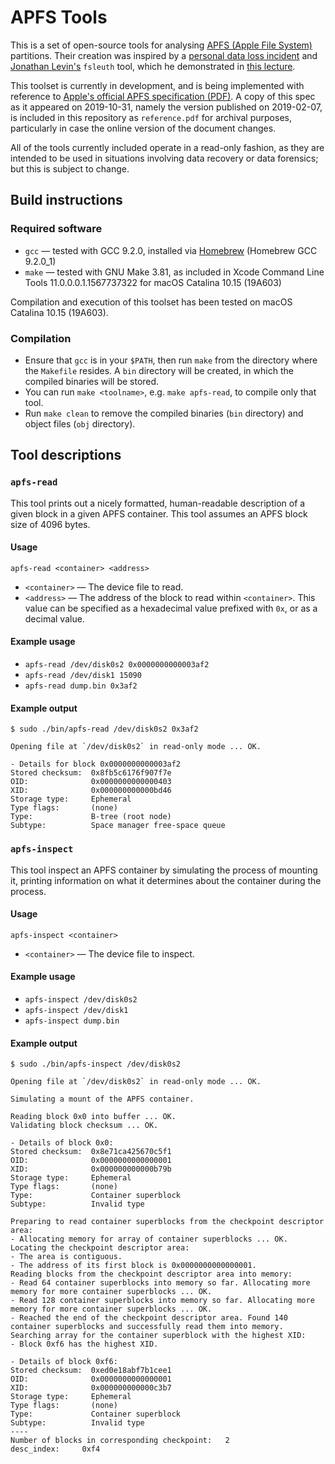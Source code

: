 # APFS Tools

This is a set of open-source tools for analysing [APFS (Apple File System)](https://en.wikipedia.org/wiki/Apple_File_System)
partitions. Their creation was inspired by a [personal data loss incident](https://apple.stackexchange.com/questions/373718)
and [Jonathan Levin's](https://twitter.com/Morpheus______) `fsleuth` tool, which
he demonstrated in [this lecture](http://docs.macsysadmin.se/2018/video/Day4Session2.mp4).

This toolset is currently in development, and is being implemented with reference
to [Apple's official APFS specification (PDF)](https://developer.apple.com/support/downloads/Apple-File-System-Reference.pdf).
A copy of this spec as it appeared on 2019-10-31, namely the version published
on 2019-02-07, is included in this repository as `reference.pdf` for archival
purposes, particularly in case the online version of the document changes.

All of the tools currently included operate in a read-only fashion, as they are
intended to be used in situations involving data recovery or data forensics; but
this is subject to change.

## Build instructions

### Required software

- `gcc` — tested with GCC 9.2.0, installed via [Homebrew](https://brew.sh) (Homebrew GCC 9.2.0_1)
- `make` — tested with GNU Make 3.81, as included in Xcode Command Line Tools 11.0.0.0.1.1567737322 for macOS Catalina 10.15 (19A603)

Compilation and execution of this toolset has been tested on macOS Catalina 10.15 (19A603).

### Compilation

- Ensure that `gcc` is in your `$PATH`, then run `make` from the directory where
  the `Makefile` resides. A `bin` directory will be created, in which the
  compiled binaries will be stored.
- You can run `make <toolname>`, e.g. `make apfs-read`, to compile only that
  tool.
- Run `make clean` to remove the compiled binaries (`bin` directory) and object
  files (`obj` directory).

## Tool descriptions

### `apfs-read`

This tool prints out a nicely formatted, human-readable description of a given
block in a given APFS container. This tool assumes an APFS block size of 4096
bytes.

#### Usage

`apfs-read <container> <address>`
- `<container>` — The device file to read.
- `<address>` — The address of the block to read within `<container>`.
    This value can be specified as a hexadecimal value prefixed with `0x`,
    or as a decimal value.

#### Example usage

- `apfs-read /dev/disk0s2 0x0000000000003af2`
- `apfs-read /dev/disk1 15090`
- `apfs-read dump.bin 0x3af2`

#### Example output

```
$ sudo ./bin/apfs-read /dev/disk0s2 0x3af2

Opening file at `/dev/disk0s2` in read-only mode ... OK.

- Details for block 0x0000000000003af2
Stored checksum:  0x8fb5c6176f907f7e
OID:              0x0000000000000403
XID:              0x000000000000bd46
Storage type:     Ephemeral
Type flags:       (none)
Type:             B-tree (root node)
Subtype:          Space manager free-space queue
```

### `apfs-inspect`

This tool inspect an APFS container by simulating the process of mounting it,
printing information on what it determines about the container during the
process.

#### Usage

`apfs-inspect <container>`
- `<container>` — The device file to inspect.

#### Example usage

- `apfs-inspect /dev/disk0s2`
- `apfs-inspect /dev/disk1`
- `apfs-inspect dump.bin`

#### Example output

```
$ sudo ./bin/apfs-inspect /dev/disk0s2

Opening file at `/dev/disk0s2` in read-only mode ... OK.

Simulating a mount of the APFS container.

Reading block 0x0 into buffer ... OK.
Validating block checksum ... OK.

- Details of block 0x0:
Stored checksum:  0x8e71ca425670c5f1
OID:              0x0000000000000001
XID:              0x000000000000b79b
Storage type:     Ephemeral
Type flags:       (none)
Type:             Container superblock
Subtype:          Invalid type

Preparing to read container superblocks from the checkpoint descriptor area:
- Allocating memory for array of container superblocks ... OK.
Locating the checkpoint descriptor area:
- The area is contiguous.
- The address of its first block is 0x0000000000000001.
Reading blocks from the checkpoint descriptor area into memory:
- Read 64 container superblocks into memory so far. Allocating more memory for more container superblocks ... OK.
- Read 128 container superblocks into memory so far. Allocating more memory for more container superblocks ... OK.
- Reached the end of the checkpoint descriptor area. Found 140 container superblocks and successfully read them into memory.
Searching array for the container superblock with the highest XID:
- Block 0xf6 has the highest XID.

- Details of block 0xf6:
Stored checksum:  0xed0e18abf7b1cee1
OID:              0x0000000000000001
XID:              0x000000000000c3b7
Storage type:     Ephemeral
Type flags:       (none)
Type:             Container superblock
Subtype:          Invalid type
----
Number of blocks in corresponding checkpoint:   2
desc_index:     0xf4
```
